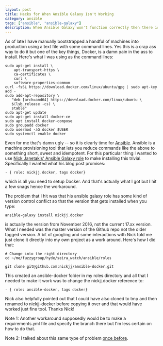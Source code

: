 ```yaml
---
layout: post
title: Hacks for When Ansible Galaxy Isn't Working
category: ansible
tags: ["ansible", "ansible-galaxy"]
description: When Ansible Galaxy won't function correctly then there is a work around albeit a mildly hacky one.
---
```

As of late I have manually bootstrapped a handful of machines into production using a text file with some command lines.  Yes this is a crap ass way to do it but one of the key things, Docker, is a damn pain in the ass to install.  Here's what I was using as the command lines:

    sudo apt-get install \
        apt-transport-https \
        ca-certificates \
        curl \
        software-properties-common
    curl -fsSL https://download.docker.com/linux/ubuntu/gpg | sudo apt-key add -
    sudo add-apt-repository \
       "deb [arch=amd64] https://download.docker.com/linux/ubuntu \
       $(lsb_release -cs) \
       stable"
    sudo apt-get update
    sudo apt-get install docker-ce
    sudo apt install docker-compose
    sudo groupadd docker
    sudo usermod -aG docker $USER
    sudo systemctl enable docker
    
Even for me that's damn ugly -- so it is clearly time for [Ansible](http://www.ansible.com/).  Ansible is a machine provisioning tool that lets you reduce commands like the above to something short, sweet and idempotent.  For this particular thing I wanted to use [Nick Janetakis' Ansible Galaxy role](https://nickjanetakis.com/blog/automate-installing-docker-and-docker-compose-with-ansible) to make installing this trivial.  Specifically I wanted what his blog post promises:

    - { role: nickjj.docker, tags docker}
    
which is all you need to setup Docker.  And that's actually what I got but I hit a few snags hence the workaround.

The problem that I hit was that his ansible galaxy role has some kind of version control conflict so that the version that gets installed when you type:

    ansible-galaxy install nickjj.docker
    
is actually the version from November 2016, not the current 17.xx version.  What I needed was the master version of the Github repo not the older tagged version.  A bit of googling and some interactions with Nick told me just clone it directly into my own project as a work around.  Here's how I did that:

    # Change into the right directory
    cd ~/me/fuzzygroup/hyde/seira_watch/ansible/roles
    
    git clone git@github.com:nickjj/ansible-docker.git
    
This created an ansible-docker folder in my roles directory and all that I needed to make it work was to change the nickjj.docker reference to:

    - { role: ansible-docker, tags docker}
    
Nick also helpfully pointed out that I could have also cloned to tmp and then renamed to nickjj-docker before copying it over and that would have worked just fine tool.  Thanks Nick!

Note 1: Another workaround supposedly would be to make a requirements.yml file and specify the branch there but I'm less certain on how to do that.

Note 2: I talked about this same type of problem [once before](http://fuzzyblog.io/blog/ansible/2016/10/09/ansible-quickie-fixing-a-poorly-designed-galaxy-role.html).